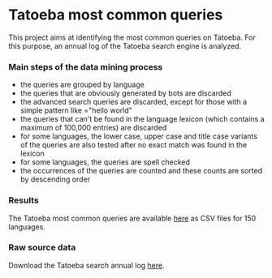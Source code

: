 # Tatoeba most common queries

This project aims at identifying the most common queries on Tatoeba. For this purpose, an annual log of the Tatoeba search engine is analyzed.

### Main steps of the data mining process
* the queries are grouped by language
* the queries that are obviously generated by bots are discarded
* the advanced search queries are discarded, except for those with a simple pattern like ="hello world"
* the queries that can't be found in the language lexicon (which contains a maximum of 100,000 entries) are discarded
* for some languages, the lower case, upper case and title case variants of the queries are also tested after no exact match was found in the lexicon
* for some languages, the queries are spell checked
* the occurrences of the queries are counted and these counts are sorted by descending order

### Results
The Tatoeba most common queries are available [here](https://github.com/LBeaudoux/tatoeba-most-common-queries/tree/main/rankings) as CSV files for 150 languages.

### Raw source data
Download the Tatoeba search annual log [here](https://downloads.tatoeba.org/stats/queries.csv.bz2).
